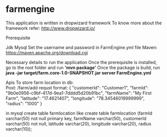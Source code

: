# farmengine
This application is written in dropwizard framework
To know more about the framework refer: http://www.dropwizard.io/

Prerequisite

Jdk
Mysql
  Set the username and password in FarmEngine.yml file
Maven: https://maven.apache.org/download.cgi

Necessary details to run the application
Once the prerequisite is installed, go to the root folder and run <b>'mvn package'</b>
Once the package is build, run <b>java -jar target/farm.core-1.0-SNAPSHOT.jar server FarmEngine.yml </b>

Apis
To store farm location in db:<br>
Post: /farm/add
requst format: 
{
  "customerId": "Customer1",
  "farmId": "9b0e0956-c9bf-417d-9ea1-7dddd5d20b91bc",
  "farmName": "My First Farm",
  "latitude": "17.4621407",
  "longitude": "78.34546019999999",
  "radius": "1000"
}

in mysql create table farmlocation like
 create table farmlocation (farmId varchar(50) not null primary key, farmName varchar(50), customerId varchar(50) not null, latitude varchar(20), longitude varchar(20), radius varchar(10));
 
 
